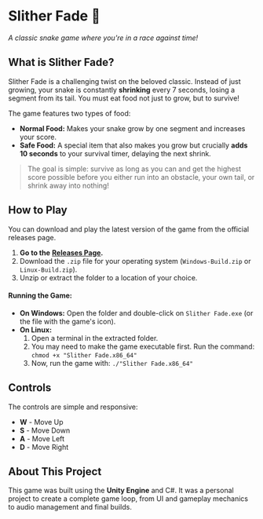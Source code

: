 # Slither Fade 🐍

_A classic snake game where you're in a race against time!_

## What is Slither Fade?

Slither Fade is a challenging twist on the beloved classic. Instead of just growing, your snake is constantly **shrinking** every 7 seconds, losing a segment from its tail. You must eat food not just to grow, but to survive!

The game features two types of food:

* **Normal Food:** Makes your snake grow by one segment and increases your score.
* **Safe Food:** A special item that also makes you grow but crucially **adds 10 seconds** to your survival timer, delaying the next shrink.

> The goal is simple: survive as long as you can and get the highest score possible before you either run into an obstacle, your own tail, or shrink away into nothing!

## How to Play

You can download and play the latest version of the game from the official releases page.

1. **Go to the** [**Releases Page**]([https://github.com/GurKalra/Slither-Fade/releases/tag/v1.0])**.**
2. Download the `.zip` file for your operating system (`Windows-Build.zip` or `Linux-Build.zip`).
3. Unzip or extract the folder to a location of your choice.

#### Running the Game:

* **On Windows:** Open the folder and double-click on `Slither Fade.exe` (or the file with the game's icon).
* **On Linux:**  
   1. Open a terminal in the extracted folder.  
   2. You may need to make the game executable first. Run the command: `chmod +x "Slither Fade.x86_64"`  
   3. Now, run the game with: `./"Slither Fade.x86_64"`

## Controls

The controls are simple and responsive:

* **W** \- Move Up
* **S** \- Move Down
* **A** \- Move Left
* **D** \- Move Right


## About This Project

This game was built using the **Unity Engine** and C#. It was a personal project to create a complete game loop, from UI and gameplay mechanics to audio management and final builds.
